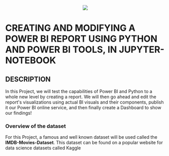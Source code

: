 <p align="center">
  <img src="https://github.com/deepakm925/Power-BI/blob/main/When-Python-meets-Power-BI/resources/banner-3.png"/>

  # CREATING AND MODIFYING A POWER BI REPORT USING PYTHON AND POWER BI TOOLS, IN JUPYTER-NOTEBOOK


## DESCRIPTION
In this Project, we will test the capabilities of Power BI and Python to a whole new level by creating a report. We will then go ahead and edit the report's visualizations using actual BI visuals and their components, publish it our Power BI online service, and then finally create a Dashboard to show our findings!

### Overview of the dataset
For this Project, a famous and well known dataset will be used called the **IMDB-Movies-Dataset**. This dataset can be found on a popular website for data science datasets called Kaggle

